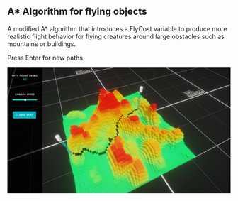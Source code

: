 ## A* Algorithm for flying objects

A modified A* algorithm that introduces a FlyCost variable to produce more realistic flight behavior for flying creatures around large obstacles such as mountains or buildings.

Press Enter for new paths

![Example](https://github.com/maybebool/AStarHeightmapGrid/blob/main/Recordings/Image%20Sequence_003_0005.jpg)
